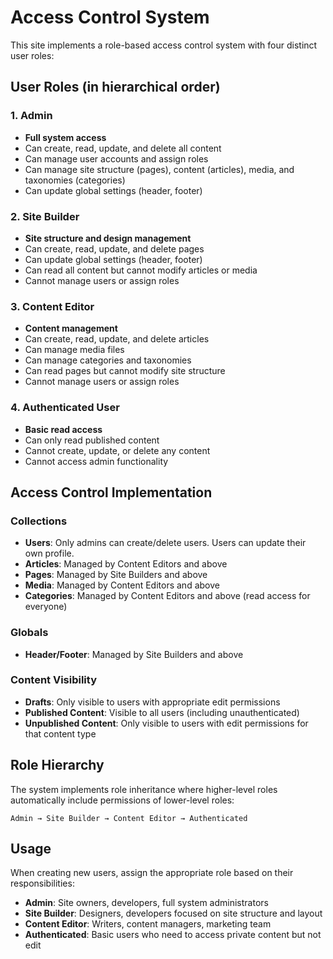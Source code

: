 # Access Control System

This site implements a role-based access control system with four distinct user roles:

## User Roles (in hierarchical order)

### 1. **Admin**
- **Full system access**
- Can create, read, update, and delete all content
- Can manage user accounts and assign roles
- Can manage site structure (pages), content (articles), media, and taxonomies (categories)
- Can update global settings (header, footer)

### 2. **Site Builder** 
- **Site structure and design management**
- Can create, read, update, and delete pages
- Can update global settings (header, footer)
- Can read all content but cannot modify articles or media
- Cannot manage users or assign roles

### 3. **Content Editor**
- **Content management**
- Can create, read, update, and delete articles
- Can manage media files
- Can manage categories and taxonomies
- Can read pages but cannot modify site structure
- Cannot manage users or assign roles

### 4. **Authenticated User**
- **Basic read access**
- Can only read published content
- Cannot create, update, or delete any content
- Cannot access admin functionality

## Access Control Implementation

### Collections

- **Users**: Only admins can create/delete users. Users can update their own profile.
- **Articles**: Managed by Content Editors and above
- **Pages**: Managed by Site Builders and above  
- **Media**: Managed by Content Editors and above
- **Categories**: Managed by Content Editors and above (read access for everyone)

### Globals

- **Header/Footer**: Managed by Site Builders and above

### Content Visibility

- **Drafts**: Only visible to users with appropriate edit permissions
- **Published Content**: Visible to all users (including unauthenticated)
- **Unpublished Content**: Only visible to users with edit permissions for that content type

## Role Hierarchy

The system implements role inheritance where higher-level roles automatically include permissions of lower-level roles:

```
Admin → Site Builder → Content Editor → Authenticated
```

## Usage

When creating new users, assign the appropriate role based on their responsibilities:

- **Admin**: Site owners, developers, full system administrators
- **Site Builder**: Designers, developers focused on site structure and layout
- **Content Editor**: Writers, content managers, marketing team
- **Authenticated**: Basic users who need to access private content but not edit